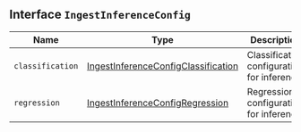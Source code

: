 ## Interface `IngestInferenceConfig`

| Name | Type | Description |
| - | - | - |
| `classification` | [IngestInferenceConfigClassification](./IngestInferenceConfigClassification.md) | Classification configuration for inference. |
| `regression` | [IngestInferenceConfigRegression](./IngestInferenceConfigRegression.md) | Regression configuration for inference. |
